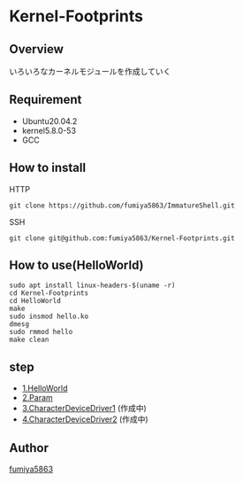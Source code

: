 # Kernel-Footprints

## Overview
いろいろなカーネルモジュールを作成していく

## Requirement
- Ubuntu20.04.2
- kernel5.8.0-53
- GCC

## How to install

HTTP
```shell
git clone https://github.com/fumiya5863/ImmatureShell.git
```

SSH
```shell
git clone git@github.com:fumiya5863/Kernel-Footprints.git
```

## How to use(HelloWorld)

```shell
sudo apt install linux-headers-$(uname -r)
cd Kernel-Footprints
cd HelloWorld
make
sudo insmod hello.ko
dmesg
sudo rmmod hello
make clean
```

## step
- [1.HelloWorld](https://github.com/fumiya5863/Kernel-Footprints/tree/main/HelloWorld)
- [2.Param](https://github.com/fumiya5863/Kernel-Footprints/tree/main/Param)
- [3.CharacterDeviceDriver1](https://github.com/fumiya5863/Kernel-Footprints/tree/main/CharacterDeviceDriver1) (作成中)
- [4.CharacterDeviceDriver2](https://github.com/fumiya5863/Kernel-Footprints/tree/main/CharacterDeviceDriver2) (作成中)

## Author
[fumiya5863](https://github.com/fumiya5863)
